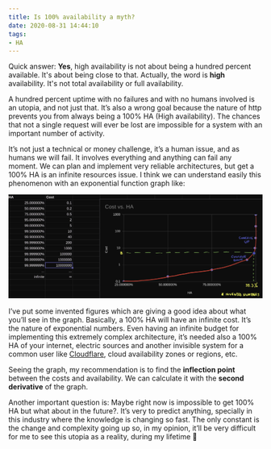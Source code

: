 ```yaml
---
title: Is 100% availability a myth?
date: 2020-08-31 14:44:10
tags:
- HA
---
```


Quick answer: **Yes**, high availability is not about being a hundred percent available. It's about being close to that. Actually, the word is **high** availability. It's not total availability or full availability.

A hundred percent uptime with no failures and with no humans involved is an utopia, and not just that. It’s also a wrong goal because the nature of http prevents you from always being a 100% HA (High availability). The chances that not a single request will ever be lost are impossible for a system with an important number of activity.

It’s not just a technical or money challenge, it’s a human issue, and as humans we will fail. It involves everything and anything can fail any moment. We can plan and implement very reliable architectures, but get a 100% HA is an infinite resources issue. I think we can understand easily this phenomenon with an exponential function graph like:

![](Is-100-availability-a-myth/2020-08-31-14-40-31.png)

I’ve put some invented figures which are giving a good idea about what you’ll see in the graph. Basically, a 100% HA will have an infinite cost. It’s the nature of exponential numbers. Even having an infinite budget for implementing this extremely complex architecture, it’s needed also a 100% HA of your internet, electric sources and another invisible system for a common user like [Cloudflare](https://blog.cloudflare.com/cloudflare-outage-on-july-17-2020/), cloud availability zones or regions, etc.

Seeing the graph, my recommendation is to find the **inflection point** between the costs and availability. We can calculate it with the **second derivative** of the graph.

Another important question is: Maybe right now is impossible to get 100% HA but what about in the future?. It’s very to predict anything, specially in this industry where the knowledge is changing so fast. The only constant is the change and complexity going up so, in my opinion, it’ll be very difficult for me to see this utopia as a reality, during my lifetime 😬